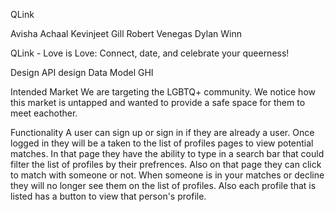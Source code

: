 QLink

Avisha Achaal
Kevinjeet Gill
Robert Venegas
Dylan Winn

QLink - Love is Love: Connect, date, and celebrate your queerness!

Design
API design
Data Model
GHI

Intended Market
We are targeting the LGBTQ+ community. We notice how this market is untapped and wanted to provide a safe space for them to meet eachother.

Functionality
A user can sign up or sign in if they are already a user.
Once logged in they will be a taken to the list of profiles pages to view potential matches.
In that page they have the ability to type in a search bar that could filter the list of profiles by their prefrences.
Also on that page they can click to match with someone or not.
When someone is in your matches or decline they will no longer see them on the list of profiles.
Also each profile that is listed has a button to view that person's profile.
